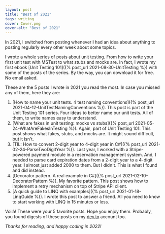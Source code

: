```yaml
---
layout: post
title: "Best of 2021"
tags: writing
cover: Cover.png
cover-alt: "Best of 2021" 
---
```


In 2021, I switched from posting whenever I had an idea about anything to posting regularly every other week about some topics.

I wrote a whole series of posts about unit testing. From how to write your first unit test with MSTest to what stubs and mocks are. In fact, I wrote my first ebook [Unit Testing 101]({% post_url 2021-08-30-UnitTesting %}) with some of the posts of the series. By the way, you can download it for free. No email asked.

These are the 5 posts I wrote in 2021 you read the most. In case you missed any of them, here they are:

1. [How to name your unit tests. 4 test naming conventions]({% post_url 2021-04-12-UnitTestNamingConventions %}). This post is part of the Unit Testing 101 series. Four ideas to better name our unit tests. All of them, to write names easy to understand.
2. [What are fakes in unit testing: mocks vs stubs]({% post_url 2021-05-24-WhatAreFakesInTesting %}). Again, part of Unit Testing 101. This post shows what fakes, stubs, and mocks are. It might sound difficult, but it isn't.
3. [TIL: How to convert 2-digit year to 4-digit year in C#]({% post_url 2021-02-24-ParseTwoDigitYear %}). Last year, I worked with a Stripe-powered payment module in a reservation management system. And, I needed to parse card expiration dates from a 2-digit year to a 4-digit year. I almost just added 2000 to them. But I didn't. This is what I found and did instead.
4. [Decorator pattern. A real example in C#]({% post_url 2021-02-10-DecoratorPattern %}). My favorite pattern. This post shows how to implement a retry mechanism on top of Stripe API client.
5. [A quick guide to LINQ with examples]({% post_url 2021-01-18-LinqGuide %}). I wrote this post to answer a friend. All you need to know to start working with LINQ in 15 minutes or less.

Voilà! These were your 5 favorite posts. Hope you enjoy them. Probably, you found digests of these posts on my <a href="{{ site.devto }}" target="_blank" rel="noopener noreferrer">dev.to</a> account too.

_Thanks for reading, and happy coding in 2022!_